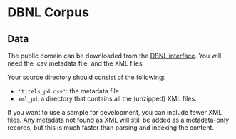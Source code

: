 # DBNL Corpus

## Data

The public domain can be downloaded from the [DBNL interface](https://www.dbnl.org/letterkunde/pd/index.php). You will need the .csv metadata file, and the XML files.

Your source directory should consist of the following:
- `'titels_pd.csv'`: the metadata file
- `xml_pd`: a directory that contains all the (unzipped) XML files.

If you want to use a sample for development, you can include fewer XML files. Any metadata not found as XML will still be added as a metadata-only records, but this is much faster than parsing and indexing the content.
